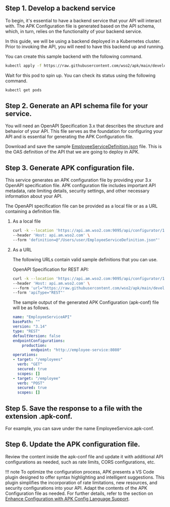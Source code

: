 ## Step 1. Develop a backend service
   
To begin, it's essential to have a backend service that your API will interact with. The APK Configuration file is generated based on the API schema, which, in turn, relies on the functionality of your backend service. 

In this guide, we will be using a backend deployed in a Kubernetes cluster. Prior to invoking the API, you will need to have this backend up and running.

You can create this sample backend with the following command.

``` bash
kubectl apply -f https://raw.githubusercontent.com/wso2/apk/main/developer/tryout/samples/qsg-sample-backend.yaml
```

Wait for this pod to spin up. You can check its status using the following command.

``` bash
kubectl get pods
```

## Step 2. Generate an API schema file for your service. 

You will need an OpenAPI Specification 3.x that describes the structure and behavior of your API. This file serves as the foundation for configuring your API and is essential for generating the APK Configuration file.

Download and save the sample [EmployeeServiceDefinition.json](https://raw.githubusercontent.com/wso2/apk/main/developer/tryout/samples/definitions/EmployeeServiceDefinition.json) file. This is the OAS definition of the API that we are going to deploy in APK.

## Step 3. Generate APK configuration file.
    
This service generates an APK configuration file by providing your 3.x OpenAPI specification file. APK configuration file includes important API metadata, rate limiting details, security settings, and other necessary information about your API.

The OpenAPI specification file can be provided as a local file or as a URL containing a definition file.

1. As a local file

    ```bash
    curl -k --location 'https://api.am.wso2.com:9095/api/configurator/1.2.0/apis/generate-configuration' \
    --header 'Host: api.am.wso2.com' \
    --form 'definition=@"/Users/user/EmployeeServiceDefinition.json"'
    ```

2. As a URL

    The following URLs contain valid sample definitions that you can use.

    OpenAPI Specification for REST API:

    ```bash
    curl -k --location 'https://api.am.wso2.com:9095/api/configurator/1.2.0/apis/generate-configuration' \
    --header 'Host: api.am.wso2.com' \
    ---form 'url="https://raw.githubusercontent.com/wso2/apk/main/developer/tryout/samples/definitions/EmployeeServiceDefinition.json"' \
    --form 'apiType="REST"'
    ```

    The sample output of the generated APK Configuration (apk-conf) file will be as follows.

    ```yaml
    name: "EmployeeServiceAPI"
    basePath: ""
    version: "3.14"
    type: "REST"
    defaultVersion: false
    endpointConfigurations:
        production:
            endpoint: "http://employee-service:8080"
    operations:
    - target: "/employees"
      verb: "GET"
      secured: true
      scopes: []
    - target: "/employee"
      verb: "POST"
      secured: true
      scopes: []
    ```

## Step 5. Save the response to a file with the extension .apk-conf. 

For example, you can save under the name EmployeeService.apk-conf.

## Step 6. Update the APK configuration file.

Review the content inside the apk-conf file and update it with additional API configurations as needed, such as rate limits, CORS configurations, etc.

!!! note
    To optimize the configuration process, APK presents a VS Code plugin designed to offer syntax highlighting and intelligent suggestions. This plugin simplifies the incorporation of rate limitations, new resources, and security configurations into your API. Adapt the contents of the APK Configuration file as needed. For further details, refer to the section on <a href="../../../../api-management-overview/apk-conf-lang-support" target="_blank">Enhance Configuration with APK Config Language Support</a>.